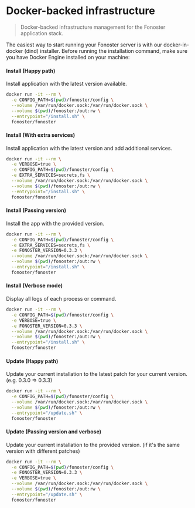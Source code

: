 # Docker-backed infrastructure

> Docker-backed infrastructure management for the Fonoster application stack.

The easiest way to start running your Fonoster server is with our docker-in-docker (dind) installer. Before running the installation command, make sure you have Docker Engine installed on your machine:

#### Install (Happy path)

Install application with the latest version available.

```bash
docker run -it --rm \
  -e CONFIG_PATH=$(pwd)/fonoster/config \
  --volume /var/run/docker.sock:/var/run/docker.sock \
  --volume $(pwd)/fonoster:/out:rw \
  --entrypoint="/install.sh" \
  fonoster/fonoster
```

#### Install (With extra services)

Install application with the latest version and add additional services.

```bash
docker run -it --rm \
  -e VERBOSE=true \
  -e CONFIG_PATH=$(pwd)/fonoster/config \
  -e EXTRA_SERVICES=secrets,fs \
  --volume /var/run/docker.sock:/var/run/docker.sock \
  --volume $(pwd)/fonoster:/out:rw \
  --entrypoint="/install.sh" \
  fonoster/fonoster
```

#### Install (Passing version)

Install the app with the provided version.

```bash
docker run -it --rm \
  -e CONFIG_PATH=$(pwd)/fonoster/config \
  -e EXTRA_SERVICES=secrets,fs \
  -e FONOSTER_VERSION=0.3.3 \
  --volume /var/run/docker.sock:/var/run/docker.sock \
  --volume $(pwd)/fonoster:/out:rw \
  --entrypoint="/install.sh" \
  fonoster/fonoster
```

#### Install (Verbose mode)

Display all logs of each process or command.

```bash
docker run -it --rm \
  -e CONFIG_PATH=$(pwd)/fonoster/config \
  -e VERBOSE=true \
  -e FONOSTER_VERSION=0.3.3 \
  --volume /var/run/docker.sock:/var/run/docker.sock \
  --volume $(pwd)/fonoster:/out:rw \
  --entrypoint="/install.sh" \
  fonoster/fonoster
```

#### Update (Happy path)

Update your current installation to the latest patch for your current version. (e.g. 0.3.0 => 0.3.3)

```bash
docker run -it --rm \
  -e CONFIG_PATH=$(pwd)/fonoster/config \
  --volume /var/run/docker.sock:/var/run/docker.sock \
  --volume $(pwd)/fonoster:/out:rw \
  --entrypoint="/update.sh" \
  fonoster/fonoster
```

#### Update (Passing version and verbose)

Update your current installation to the provided version. (if it's the same version with different patches)

```bash
docker run -it --rm \
  -e CONFIG_PATH=$(pwd)/fonoster/config \
  -e FONOSTER_VERSION=0.3.3 \
  -e VERBOSE=true \
  --volume /var/run/docker.sock:/var/run/docker.sock \
  --volume $(pwd)/fonoster:/out:rw \
  --entrypoint="/update.sh" \
  fonoster/fonoster
```